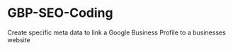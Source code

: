 # GBP-SEO-Coding
Create specific meta data to link a Google Business Profile to a businesses website

